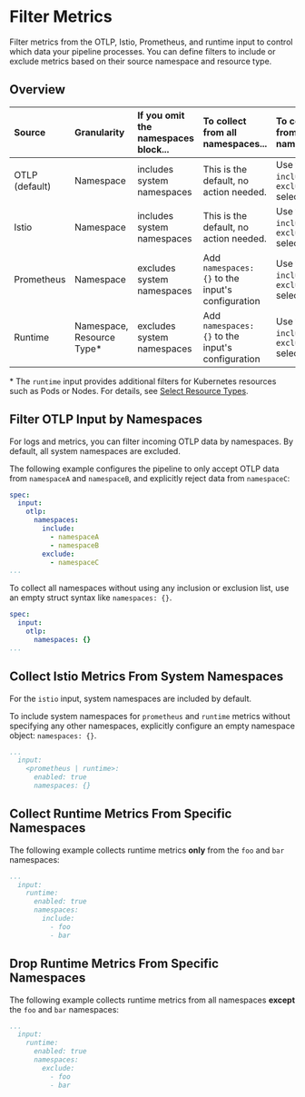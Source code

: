 # Filter Metrics

Filter metrics from the OTLP, Istio, Prometheus, and runtime input to control which data your pipeline processes. You can define filters to include or exclude metrics based on their source namespace and resource type.

## Overview

| Source      | Granularity                               | If you omit the namespaces block... | To collect from **all** namespaces... | To collect from specific namespaces... |
| :---------- | :---------------------------------------- | :---------------------------------- | :------------------------------------ | :------------------------------------- |
| OTLP (default) | Namespace                                 | includes system namespaces          | This is the default, no action needed. | Use the `include` or `exclude` selector |
| Istio       | Namespace                                 | includes system namespaces          | This is the default, no action needed. | Use the `include` or `exclude` selector |
| Prometheus  | Namespace                                 | excludes system namespaces          | Add `namespaces: {}` to the input's configuration | Use the `include` or `exclude` selector |
| Runtime     | Namespace, Resource Type\*                | excludes system namespaces          | Add `namespaces: {}` to the input's configuration | Use the `include` or `exclude` selector |

\* The `runtime` input provides additional filters for Kubernetes resources such as Pods or Nodes. For details, see [Select Resource Types](../metrics/runtime-input.md#select-resource-types).

## Filter OTLP Input by Namespaces

For logs and metrics, you can filter incoming OTLP data by namespaces. By default, all system namespaces are excluded.

The following example configures the pipeline to only accept OTLP data from `namespaceA` and `namespaceB`, and explicitly reject data from `namespaceC`:

```yaml
spec:
  input:
    otlp:
      namespaces:
        include:
          - namespaceA
          - namespaceB
        exclude:
          - namespaceC
...
```

To collect all namespaces without using any inclusion or exclusion list, use an empty struct syntax like `namespaces: {}`.

```yaml
spec:
  input:
    otlp:
      namespaces: {}
...
```

## Collect Istio Metrics From System Namespaces

For the `istio` input, system namespaces are included by default.

To include system namespaces for `prometheus` and `runtime` metrics without specifying any other namespaces, explicitly configure an empty namespace object: `namespaces: {}`.

```yaml
...
  input:
    <prometheus | runtime>:
      enabled: true
      namespaces: {}
```

## Collect Runtime Metrics From Specific Namespaces

The following example collects runtime metrics **only** from the `foo` and `bar` namespaces:

```yaml
...
  input:
    runtime:
      enabled: true
      namespaces:
        include:
          - foo
          - bar
```

## Drop Runtime Metrics From Specific Namespaces

The following example collects runtime metrics from all namespaces **except** the `foo` and `bar` namespaces:

```yaml
...
  input:
    runtime:
      enabled: true
      namespaces:
        exclude:
          - foo
          - bar
```